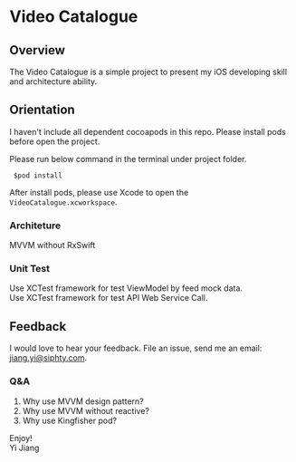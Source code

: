 # Video Catalogue
## Overview  
The Video Catalogue is a simple project to present my iOS developing skill and architecture ability.

## Orientation
I haven't include all dependent cocoapods in this repo. Please install pods before open the project.   

Please run below command in the terminal under project folder.    
 
     $pod install  
    
After install pods, please use Xcode to open the ```VideoCatalogue.xcworkspace```.     

### Architeture

MVVM without RxSwift

### Unit Test
Use XCTest framework for test ViewModel by feed mock data.   
Use XCTest framework for test API Web Service Call.  

## Feedback

I would love to hear your feedback. File an issue,  send me an email: [jiang.yi@siphty.com](mailto:jiang.yi@siphty.com).

### Q&A

1. Why use MVVM design pattern?
2. Why use MVVM without reactive?
3. Why use Kingfisher pod?

Enjoy!  
Yi Jiang